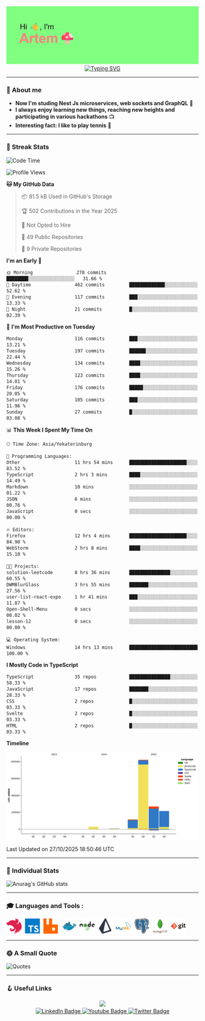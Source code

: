 <div id="header" align="center">
  <img src="https://github.com/CurlyBattery/CurlyBattery/blob/master/header.png?raw=true" alt="альтернативный текст">
  <a href="https://git.io/typing-svg"><img src="https://readme-typing-svg.demolab.com?font=Fira+Code&pause=1000&color=2BF777&width=435&lines=I've+been+doing+backend+programming+;on+Nest+JS+for+17+months+now" alt="Typing SVG" /></a>
</div>

---

### :otter: About me 
- __Now I'm studing Nest Js microservices, web sockets and GraphQL__ 🧩
- __I always enjoy learning new things, reaching new heights and participating in various hackathons__ 📺
- __Interesting fact: I like to play tennis__ 🏓

---

### :monorail: Streak Stats 

<!--START_SECTION:waka-->
![Code Time](http://img.shields.io/badge/Code%20Time-1%2C678%20hrs%2026%20mins-blue)

![Profile Views](http://img.shields.io/badge/Profile%20Views-0-blue)

**🐱 My GitHub Data** 

> 📦 81.5 kB Used in GitHub's Storage 
 > 
> 🏆 502 Contributions in the Year 2025
 > 
> 🚫 Not Opted to Hire
 > 
> 📜 49 Public Repositories 
 > 
> 🔑 9 Private Repositories 
 > 
**I'm an Early 🐤** 

```text
🌞 Morning                278 commits         ████████░░░░░░░░░░░░░░░░░   31.66 % 
🌆 Daytime                462 commits         █████████████░░░░░░░░░░░░   52.62 % 
🌃 Evening                117 commits         ███░░░░░░░░░░░░░░░░░░░░░░   13.33 % 
🌙 Night                  21 commits          █░░░░░░░░░░░░░░░░░░░░░░░░   02.39 % 
```
📅 **I'm Most Productive on Tuesday** 

```text
Monday                   116 commits         ███░░░░░░░░░░░░░░░░░░░░░░   13.21 % 
Tuesday                  197 commits         ██████░░░░░░░░░░░░░░░░░░░   22.44 % 
Wednesday                134 commits         ████░░░░░░░░░░░░░░░░░░░░░   15.26 % 
Thursday                 123 commits         ████░░░░░░░░░░░░░░░░░░░░░   14.01 % 
Friday                   176 commits         █████░░░░░░░░░░░░░░░░░░░░   20.05 % 
Saturday                 105 commits         ███░░░░░░░░░░░░░░░░░░░░░░   11.96 % 
Sunday                   27 commits          █░░░░░░░░░░░░░░░░░░░░░░░░   03.08 % 
```


📊 **This Week I Spent My Time On** 

```text
🕑︎ Time Zone: Asia/Yekaterinburg

💬 Programming Languages: 
Other                    11 hrs 54 mins      █████████████████████░░░░   83.52 % 
TypeScript               2 hrs 3 mins        ████░░░░░░░░░░░░░░░░░░░░░   14.49 % 
Markdown                 10 mins             ░░░░░░░░░░░░░░░░░░░░░░░░░   01.22 % 
JSON                     6 mins              ░░░░░░░░░░░░░░░░░░░░░░░░░   00.76 % 
JavaScript               0 secs              ░░░░░░░░░░░░░░░░░░░░░░░░░   00.00 % 

🔥 Editors: 
Firefox                  12 hrs 4 mins       █████████████████████░░░░   84.90 % 
WebStorm                 2 hrs 8 mins        ████░░░░░░░░░░░░░░░░░░░░░   15.10 % 

🐱‍💻 Projects: 
solution-leetcode        8 hrs 36 mins       ███████████████░░░░░░░░░░   60.55 % 
DWMBlurGlass             3 hrs 55 mins       ███████░░░░░░░░░░░░░░░░░░   27.56 % 
user-list-react-expo     1 hr 41 mins        ███░░░░░░░░░░░░░░░░░░░░░░   11.87 % 
Open-Shell-Menu          0 secs              ░░░░░░░░░░░░░░░░░░░░░░░░░   00.02 % 
lesson-12                0 secs              ░░░░░░░░░░░░░░░░░░░░░░░░░   00.00 % 

💻 Operating System: 
Windows                  14 hrs 13 mins      █████████████████████████   100.00 % 
```

**I Mostly Code in TypeScript** 

```text
TypeScript               35 repos            ███████████████░░░░░░░░░░   58.33 % 
JavaScript               17 repos            ███████░░░░░░░░░░░░░░░░░░   28.33 % 
CSS                      2 repos             █░░░░░░░░░░░░░░░░░░░░░░░░   03.33 % 
Svelte                   2 repos             █░░░░░░░░░░░░░░░░░░░░░░░░   03.33 % 
HTML                     2 repos             █░░░░░░░░░░░░░░░░░░░░░░░░   03.33 % 
```



**Timeline**

![Lines of Code chart](https://raw.githubusercontent.com/CurlyBattery/CurlyBattery/master/assets/bar_graph.png)


 Last Updated on 27/10/2025 18:50:46 UTC
<!--END_SECTION:waka-->

---

### :slot_machine: Individual Stats 
![Anurag's GitHub stats](https://github-readme-stats.vercel.app/api?username=CurlyBattery&hide=contribs,prs&theme=dracula)

---

### :mortar_board: Languages and Tools :
<div>
  <img src="https://github.com/devicons/devicon/blob/master/icons/nestjs/nestjs-original.svg" title="Nest" alt="Nest" width="40" height="40"/>&nbsp;
  <img src="https://github.com/devicons/devicon/blob/master/icons/typescript/typescript-plain.svg" title="TypeScript" alt="TypeScript" width="40" height="40"/>&nbsp;
  <img src="https://github.com/devicons/devicon/blob/master/icons/rabbitmq/rabbitmq-original.svg" title="Rabbit" alt="RabbitMQ" width="40" height="40"/>&nbsp;
  <img src="https://github.com/devicons/devicon/blob/master/icons/docker/docker-original.svg" title="Docker" alt="Docker" width="40" height="40"/>&nbsp;
  <img src="https://github.com/devicons/devicon/blob/master/icons/nodejs/nodejs-original-wordmark.svg" title="NodeJS" alt="NodeJS" width="40" height="40"/>&nbsp;
  <img src="https://github.com/devicons/devicon/blob/master/icons/prisma/prisma-original.svg" title="Prisma"  alt="Prisma" width="40" height="40"/>&nbsp;
  <img src="https://github.com/devicons/devicon/blob/master/icons/mysql/mysql-original-wordmark.svg" title="MySQL"  alt="MySQL" width="40" height="40"/>&nbsp;
  <img src="https://github.com/devicons/devicon/blob/master/icons/postgresql/postgresql-original.svg" title="PostgreSQL"  alt="PostgreSQL" width="40" height="40"/>&nbsp;
  <img src="https://github.com/devicons/devicon/blob/master/icons/mongodb/mongodb-original-wordmark.svg" title="MongoDB" alt="MongoDB" width="40" height="40"/>&nbsp;
  <img src="https://github.com/devicons/devicon/blob/master/icons/git/git-original-wordmark.svg" title="Git" **alt="Git" width="40" height="40"/>
</div>

---

### :sun_with_face: A Small Quote
![Quotes](https://quotes-github-readme.vercel.app/api?type=horizontal&theme=dark)

---

### :hook: Useful Links 
<div align="center">
  <img src="https://media2.giphy.com/media/v1.Y2lkPTc5MGI3NjExdG1qb3M0MHpyZmczeDJoZzR4Z2lvcXBydDhpejNpb3Zoc2NoM2lnaCZlcD12MV9pbnRlcm5hbF9naWZfYnlfaWQmY3Q9Zw/FXynzLoP14IHsnfGmO/giphy.gif" height="300">
  
  <div id="badges">
  <a href="your-linkedin-URL">
    <img src="https://img.shields.io/badge/LinkedIn-blue?style=for-the-badge&logo=linkedin&logoColor=white" alt="LinkedIn Badge"/>
  </a>
  <a href="your-youtube-URL">
    <img src="https://img.shields.io/badge/YouTube-red?style=for-the-badge&logo=youtube&logoColor=white" alt="Youtube Badge"/>
  </a>
  <a href="your-twitter-URL">
    <img src="https://img.shields.io/badge/Twitter-blue?style=for-the-badge&logo=twitter&logoColor=white" alt="Twitter Badge"/>
  </a>
